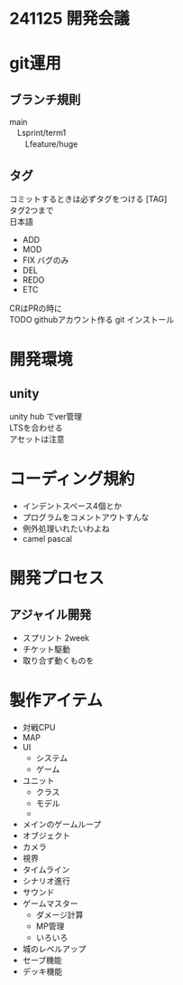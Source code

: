# 241125 開発会議

# git運用
## ブランチ規則
main  
　Lsprint/term1  
　　Lfeature/huge
## タグ
コミットするときは必ずタグをつける [TAG]  
タグ2つまで  
日本語
- ADD
- MOD 
- FIX バグのみ
- DEL
- REDO
- ETC  

CRはPRの時に  
TODO githubアカウント作る git インストール

# 開発環境
## unity
unity hub でver管理  
LTSを合わせる  
アセットは注意

# コーディング規約
- インデントスペース4個とか
- プログラムをコメントアウトすんな
- 例外処理いれたいわよね
- camel pascal

# 開発プロセス
## アジャイル開発
- スプリント 2week
- チケット駆動
- 取り合ず動くものを

# 製作アイテム
- 対戦CPU
- MAP
- UI
    - システム
    - ゲーム
- ユニット
    - クラス
    - モデル
    - 
- メインのゲームループ
- オブジェクト
- カメラ
- 視界
- タイムライン
- シナリオ進行
- サウンド
- ゲームマスター
    - ダメージ計算
    - MP管理
    - いろいろ
- 城のレベルアップ
- セーブ機能
- デッキ機能
